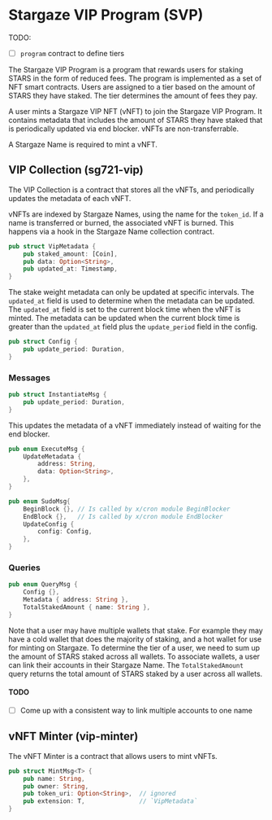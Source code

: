 # Stargaze VIP Program (SVP)

TODO:

- [ ] `program` contract to define tiers

The Stargaze VIP Program is a program that rewards users for staking STARS in the form of reduced fees. The program is implemented as a set of NFT smart contracts. Users are assigned to a tier based on the amount of STARS they have staked. The tier determines the amount of fees they pay.

A user mints a Stargaze VIP NFT (vNFT) to join the Stargaze VIP Program. It contains metadata that includes the amount of STARS they have staked that is periodically updated via end blocker. vNFTs are non-transferrable.

A Stargaze Name is required to mint a vNFT.

## VIP Collection (sg721-vip)

The VIP Collection is a contract that stores all the vNFTs, and periodically updates the metadata of each vNFT.

vNFTs are indexed by Stargaze Names, using the name for the `token_id`. If a name is transferred or burned, the associated vNFT is burned. This happens via a hook in the Stargaze Name collection contract.

```rs
pub struct VipMetadata {
    pub staked_amount: [Coin],
    pub data: Option<String>,
    pub updated_at: Timestamp,
}
```

The stake weight metadata can only be updated at specific intervals. The `updated_at` field is used to determine when the metadata can be updated. The `updated_at` field is set to the current block time when the vNFT is minted. The metadata can be updated when the current block time is greater than the `updated_at` field plus the `update_period` field in the config.

```rs
pub struct Config {
    pub update_period: Duration,
}
```

### Messages

```rs
pub struct InstantiateMsg {
    pub update_period: Duration,
}
```

This updates the metadata of a vNFT immediately instead of waiting for the end blocker.

```rs
pub enum ExecuteMsg {
    UpdateMetadata {
        address: String,
        data: Option<String>,
    },
}
```

```rs
pub enum SudoMsg{
    BeginBlock {}, // Is called by x/cron module BeginBlocker
    EndBlock {},   // Is called by x/cron module EndBlocker
    UpdateConfig {
        config: Config,
    },
}
```

### Queries

```rs
pub enum QueryMsg {
    Config {},
    Metadata { address: String },
    TotalStakedAmount { name: String },
}
```

Note that a user may have multiple wallets that stake. For example they may have a cold wallet that does the majority of staking, and a hot wallet for use for minting on Stargaze. To determine the tier of a user, we need to sum up the amount of STARS staked across all wallets. To associate wallets, a user can link their accounts in their Stargaze Name. The `TotalStakedAmount` query returns the total amount of STARS staked by a user across all wallets.

#### TODO

- [ ] Come up with a consistent way to link multiple accounts to one name

## vNFT Minter (vip-minter)

The vNFT Minter is a contract that allows users to mint vNFTs.

```rs
pub struct MintMsg<T> {
    pub name: String,          
    pub owner: String,
    pub token_uri: Option<String>,  // ignored
    pub extension: T,               // `VipMetadata`
}
```
